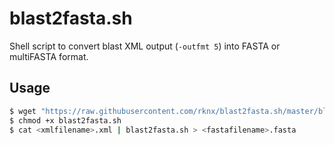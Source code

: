 # blast2fasta.sh
Shell script to convert blast XML output (`-outfmt 5`) into FASTA or multiFASTA format.

## Usage
```sh
$ wget "https://raw.githubusercontent.com/rknx/blast2fasta.sh/master/blast2fasta.sh"
$ chmod +x blast2fasta.sh
$ cat <xmlfilename>.xml | blast2fasta.sh > <fastafilename>.fasta
```
